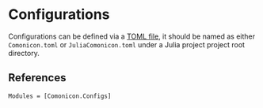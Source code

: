 # Configurations

Configurations can be defined via a [TOML file](https://github.com/toml-lang/toml), it should be named as either `Comonicon.toml` or `JuliaComonicon.toml`
under a Julia project project root directory.

## References

```@autodocs
Modules = [Comonicon.Configs]
```